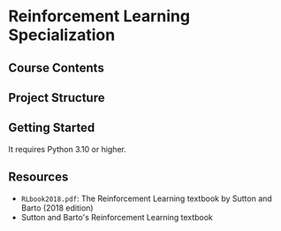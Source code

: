 # Reinforcement Learning Specialization

## Course Contents

## Project Structure

## Getting Started

It requires Python 3.10 or higher.

## Resources

- `RLbook2018.pdf`: The Reinforcement Learning textbook by Sutton and Barto (2018 edition)
- Sutton and Barto's Reinforcement Learning textbook

